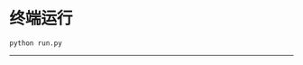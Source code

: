 # 终端运行

```shell
python run.py
```
***********************************************************************************************************************************************************************************************************************************************************************************************************************************************************************************************************************************************************************************************************************************************************************************************************************************************************************************************************************************************************************************************************************************************************************************************************************************************************************************************************************************************************************************************************************************************************************************************